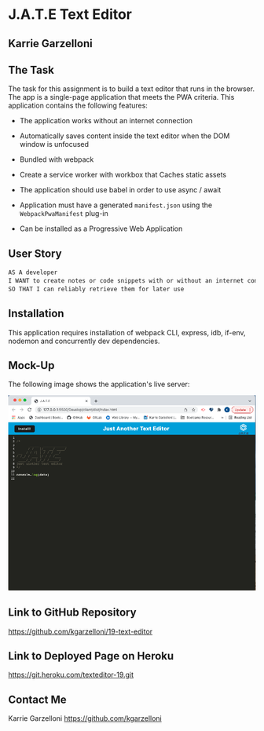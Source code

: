 #  J.A.T.E Text Editor
## Karrie Garzelloni 

## The Task

The task for this assignment is to build a text editor that runs in the browser. The app is a single-page application that meets the PWA criteria. This application contains the following features:

  * The application works without an internet connection

  * Automatically saves content inside the text editor when the DOM window is unfocused

  * Bundled with webpack

  * Create a service worker with workbox that Caches static assets

  * The application should use babel in order to use async / await

  * Application must have a generated `manifest.json` using the `WebpackPwaManifest` plug-in

  * Can be installed as a Progressive Web Application

## User Story

```md
AS A developer
I WANT to create notes or code snippets with or without an internet connection
SO THAT I can reliably retrieve them for later use
```

## Installation 

This application requires installation of webpack CLI, express, idb, if-env, nodemon and concurrently dev dependencies. 


## Mock-Up

The following image shows the application's live server:

![Demonstration of the JATE up and running in live server.](./Assets/jate.png)


## Link to GitHub Repository

https://github.com/kgarzelloni/19-text-editor

## Link to Deployed Page on Heroku

https://git.heroku.com/texteditor-19.git



## Contact Me
Karrie Garzelloni 
https://github.com/kgarzelloni
